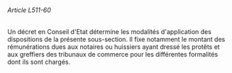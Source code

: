 ###### Article L511-60

Un décret en Conseil d'Etat détermine les modalités d'application des dispositions de la présente sous-section. Il fixe notamment le montant des rémunérations dues aux notaires ou huissiers ayant dressé les protêts et aux greffiers des tribunaux de commerce pour les différentes formalités dont ils sont chargés.

